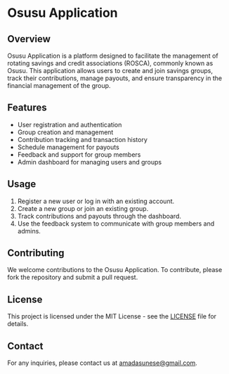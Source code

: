# Osusu Application

## Overview
Osusu Application is a platform designed to facilitate the management of rotating savings and credit associations (ROSCA), commonly known as Osusu. This application allows users to create and join savings groups, track their contributions, manage payouts, and ensure transparency in the financial management of the group.

## Features
- User registration and authentication
- Group creation and management
- Contribution tracking and transaction history
- Schedule management for payouts
- Feedback and support for group members
- Admin dashboard for managing users and groups

## Usage
1. Register a new user or log in with an existing account.
2. Create a new group or join an existing group.
3. Track contributions and payouts through the dashboard.
4. Use the feedback system to communicate with group members and admins.

## Contributing
We welcome contributions to the Osusu Application. To contribute, please fork the repository and submit a pull request.

## License
This project is licensed under the MIT License - see the [LICENSE](LICENSE) file for details.

## Contact
For any inquiries, please contact us at amadasunese@gmail.com.
